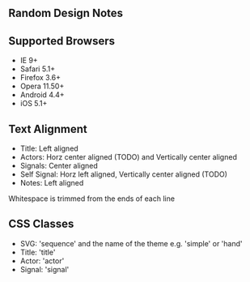 Random Design Notes
-------------------

## Supported Browsers
* IE 9+
* Safari 5.1+
* Firefox 3.6+
* Opera 11.50+
* Android 4.4+
* iOS 5.1+

## Text Alignment
* Title: Left aligned
* Actors: Horz center aligned (TODO) and Vertically center aligned
* Signals: Center aligned
* Self Signal: Horz left aligned, Vertically center aligned (TODO)
* Notes: Left aligned

Whitespace is trimmed from the ends of each line

## CSS Classes
* SVG: 'sequence' and the name of the theme e.g. 'simple' or 'hand'
* Title: 'title'
* Actor: 'actor'
* Signal: 'signal'
